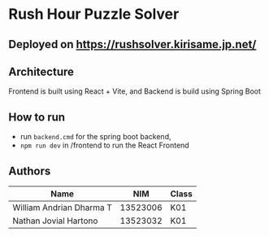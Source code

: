 # Rush Hour Puzzle Solver
## Deployed on https://rushsolver.kirisame.jp.net/
## Architecture
Frontend is built using React + Vite, and Backend is build using Spring Boot
## How to run
- run ```backend.cmd``` for the spring boot backend,
- ```npm run dev``` in /frontend to run the React Frontend
## Authors
| Name | NIM | Class |
|------|---|---|
| William Andrian Dharma T | 13523006 | K01 |  
| Nathan Jovial Hartono | 13523032 | K01 |

